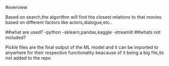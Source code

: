 #overview

Based on search,the algorithm will find the closest relations to that movies based on different factors like actors,dialogue,etc..

##what are used?
-python
-sklearn,pandas,kaggle
-streamlit
##whats not included?

Pickle files are the final output of the ML model and it can be imported to anywhere for their respective functionality
beacause of it being a big file,its not added to the repo


